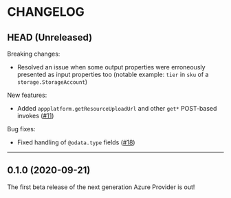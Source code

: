 CHANGELOG
=========

## HEAD (Unreleased)

Breaking changes:
- Resolved an issue when some output properties were erroneously presented as input properties too
(notable example: `tier` in `sku` of a `storage.StorageAccount`)

New features:
- Added `appplatform.getResourceUploadUrl` and other `get*` POST-based invokes ([#11](https://github.com/pulumi/pulumi-azure-nextgen/issues/11))

Bug fixes:
- Fixed handling of `@odata.type` fields ([#18](https://github.com/pulumi/pulumi-azure-nextgen/issues/18))

---

## 0.1.0 (2020-09-21)

The first beta release of the next generation Azure Provider is out!
